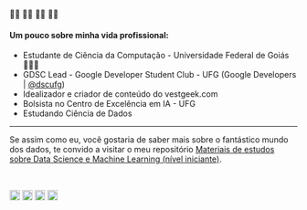 👋🏾 👋🏾 👋🏾 👋🏾 
#### Um pouco sobre minha vida profissional:
- Estudante de Ciência da Computação - Universidade Federal de Goiás 👨🏾‍💻 
- GDSC Lead - Google Developer Student Club - UFG (Google Developers | [@dscufg](https://instagram.com/gdsc_ufg))
- Idealizador e criador de conteúdo do vestgeek.com
- Bolsista no Centro de Excelência em IA - UFG
- Estudando Ciência de Dados<br>
  
</p>
  
-----
  <p>
Se assim como eu, você gostaria de saber mais sobre o fantástico mundo dos dados, te convido a visitar o meu repositório 
<a href="https://github.com/WendelMarques/materiais-de-estudos-sobre-data-science-deep-machine-learning/">Materiais de estudos sobre Data Science e Machine Learning (nível iniciante)</a>.</p>


<br>
<p align="left">
<a href="https://linkedin.com/in/wendelmarques" target="blank"><img align="center" src="https://cdn-icons-png.flaticon.com/512/174/174857.png" alt="wendelmarques" height="18" width="18" /></a>
<a href="https://kaggle.com/wendelmarques" target="blank"><img align="center" src="https://storage.scolary.com/storage/file/public/71b68248-ba0a-4b26-b15f-0c77cdf341cd.svg" alt="wendelmarques" height="18" width="18" /></a>
<a href="https://instagram.com/wwwendel" target="blank"><img align="center" src="https://upload.wikimedia.org/wikipedia/commons/thumb/a/a5/Instagram_icon.png/1024px-Instagram_icon.png" alt="wwwendel" height="18" width="18" /></a>
<a href="https://medium.com/@wendelmarques" target="blank"><img align="center" src="https://cdn4.iconfinder.com/data/icons/social-media-2210/24/Medium-512.png" alt="@wendelmarquesjs" height="18" width="18" /></a>
</p>
